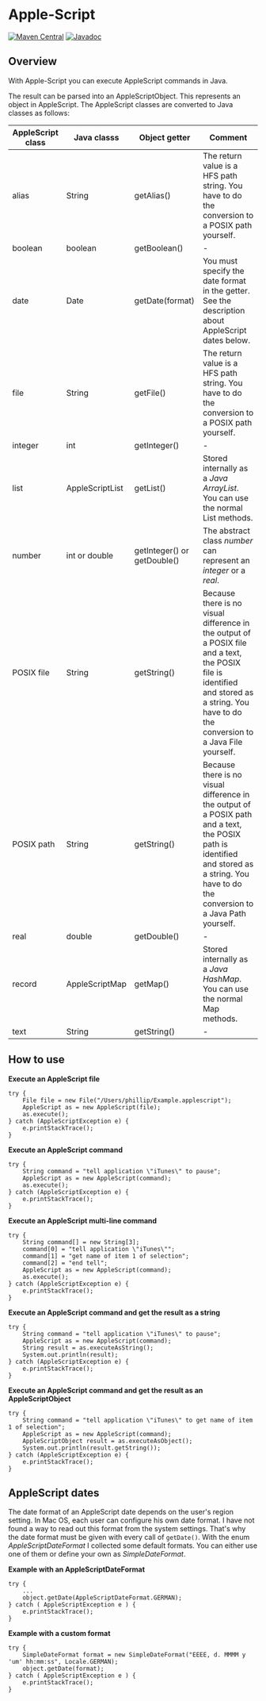 # Apple-Script

[![Maven Central](https://img.shields.io/maven-central/v/com.github.pireba/applescript?color=success&logo=apachemaven&style=for-the-badge)](https://mvnrepository.com/artifact/com.github.pireba/applescript)
[![Javadoc](https://javadoc.io/badge2/com.github.pireba/applescript/javadoc.svg?color=success&logo=readthedocs&style=for-the-badge)](https://javadoc.io/doc/com.github.pireba/applescript) 

## Overview
With Apple-Script you can execute AppleScript commands in Java.

The result can be parsed into an AppleScriptObject.
This represents an object in AppleScript.
The AppleScript classes are converted to Java classes as follows:

| AppleScript class | Java classs | Object getter | Comment |
| --- | --- | --- | --- |
| alias | String | getAlias() | The return value is a HFS path string. You have to do the conversion to a POSIX path yourself. |
| boolean | boolean | getBoolean() | - |
| date | Date | getDate(format) | You must specify the date format in the getter. See the description about AppleScript dates below. |
| file | String | getFile() | The return value is a HFS path string. You have to do the conversion to a POSIX path yourself. |
| integer | int | getInteger() | - |
| list | AppleScriptList | getList() | Stored internally as a _Java ArrayList_. You can use the normal List methods. |
| number | int or double | getInteger() or getDouble() | The abstract class _number_ can represent an _integer_ or a _real_. |
| POSIX file | String | getString() | Because there is no visual difference in the output of a POSIX file and a text, the POSIX file is identified and stored as a string. You have to do the conversion to a Java File yourself. |
| POSIX path | String | getString() | Because there is no visual difference in the output of a POSIX path and a text, the POSIX path is identified and stored as a string. You have to do the conversion to a Java Path yourself. |
| real | double | getDouble() | - |
| record | AppleScriptMap | getMap() | Stored internally as a _Java HashMap_. You can use the normal Map methods. |
| text | String | getString() | - |

## How to use

**Execute an AppleScript file**

	try {
		File file = new File("/Users/phillip/Example.applescript");
		AppleScript as = new AppleScript(file);
		as.execute();
	} catch (AppleScriptException e) {
		e.printStackTrace();
	}

**Execute an AppleScript command**

	try {
		String command = "tell application \"iTunes\" to pause";
		AppleScript as = new AppleScript(command);
		as.execute();
	} catch (AppleScriptException e) {
		e.printStackTrace();
	}

**Execute an AppleScript multi-line command**

	try {
		String command[] = new String[3];
		command[0] = "tell application \"iTunes\"";
		command[1] = "get name of item 1 of selection";
		command[2] = "end tell";
		AppleScript as = new AppleScript(command);
		as.execute();
	} catch (AppleScriptException e) {
		e.printStackTrace();
	}

**Execute an AppleScript command and get the result as a string**

	try {
		String command = "tell application \"iTunes\" to pause";
		AppleScript as = new AppleScript(command);
		String result = as.executeAsString();
		System.out.println(result);
	} catch (AppleScriptException e) {
		e.printStackTrace();
	}

**Execute an AppleScript command and get the result as an AppleScriptObject**

	try {
		String command = "tell application \"iTunes\" to get name of item 1 of selection";
		AppleScript as = new AppleScript(command);
		AppleScriptObject result = as.executeAsObject();
		System.out.println(result.getString());
	} catch (AppleScriptException e) {
		e.printStackTrace();
	}

## AppleScript dates
The date format of an AppleScript date depends on the user's region setting.
In Mac OS, each user can configure his own date format.
I have not found a way to read out this format from the system settings.
That's why the date format must be given with every call of `getDate()`.
With the enum _AppleScriptDateFormat_ I collected some default formats.
You can either use one of them or define your own as _SimpleDateFormat_.

**Example with an AppleScriptDateFormat**

	try {
		...
		object.getDate(AppleScriptDateFormat.GERMAN);
	} catch ( AppleScriptException e ) {
		e.printStackTrace();
	}

**Example with a custom format**

	try {
		SimpleDateFormat format = new SimpleDateFormat("EEEE, d. MMMM y 'um' hh:mm:ss", Locale.GERMAN);
		object.getDate(format);
	} catch ( AppleScriptException e ) {
		e.printStackTrace();
	}
